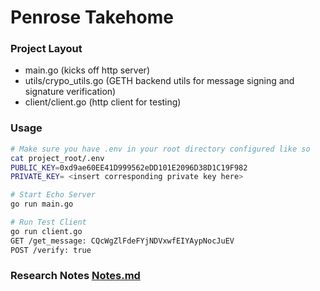 # Penrose Takehome

### Project Layout
- main.go (kicks off http server)
- utils/crypo_utils.go (GETH backend utils for message signing and signature verification) 
- client/client.go (http client for testing)

### Usage
``` bash
# Make sure you have .env in your root directory configured like so
cat project_root/.env
PUBLIC_KEY=0xd9ae60EE41D999562eDD101E2096D38D1C19F982
PRIVATE_KEY= <insert corresponding private key here>

# Start Echo Server
go run main.go  

# Run Test Client
go run client.go 
GET /get_message: CQcWgZlFdeFYjNDVxwfEIYAypNocJuEV
POST /verify: true
```

### Research Notes [Notes.md](https://github.com/wrinkledeth/penrose_takehome/blob/main/Notes.md)